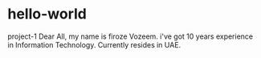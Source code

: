 # hello-world
project-1
Dear All,
my name is firoze Vozeem.
i've got 10 years experience in Information Technology. Currently resides in UAE.
